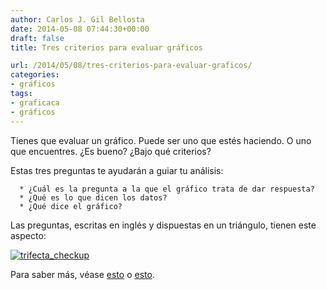 ```yaml
---
author: Carlos J. Gil Bellosta
date: 2014-05-08 07:44:30+00:00
draft: false
title: Tres criterios para evaluar gráficos

url: /2014/05/08/tres-criterios-para-evaluar-graficos/
categories:
- gráficos
tags:
- graficaca
- gráficos
---
```


Tienes que evaluar un gráfico. Puede ser uno que estés haciendo. O uno que encuentres. ¿Es bueno? ¿Bajo qué criterios?

Estas tres preguntas te ayudarán a guiar tu análisis:



	  * ¿Cuál es la pregunta a la que el gráfico trata de dar respuesta?
	  * ¿Qué es lo que dicen los datos?
	  * ¿Qué dice el gráfico?

Las preguntas, escritas en inglés y dispuestas en un triángulo, tienen este aspecto:

[![trifecta_checkup](/wp-uploads/2014/05/trifecta_checkup.png)
](/wp-uploads/2014/05/trifecta_checkup.png)

Para saber más, véase [esto](http://junkcharts.typepad.com/junk_charts/trifecta-checkup/) o [esto](http://junkcharts.typepad.com/junk_charts/2014/02/pets-may-need-shelter-from-this-terrible-chart.html).
